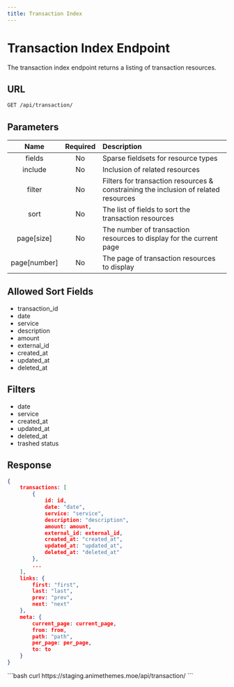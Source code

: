 ```yaml
---
title: Transaction Index
---
```


<Block>

# Transaction Index Endpoint

The transaction index endpoint returns a listing of transaction resources.

## URL

```sh
GET /api/transaction/
```

## Parameters

| Name         | Required | Description                                                                         |
| :----------: | :------: | :---------------------------------------------------------------------------------- |
| fields       | No       | Sparse fieldsets for resource types                                                 |
| include      | No       | Inclusion of related resources                                                      |
| filter       | No       | Filters for transaction resources & constraining the inclusion of related resources |
| sort         | No       | The list of fields to sort the transaction resources                                |
| page[size]   | No       | The number of transaction resources to display for the current page                 |
| page[number] | No       | The page of transaction resources to display                                        |

## Allowed Sort Fields

* transaction_id
* date
* service
* description
* amount
* external_id
* created_at
* updated_at
* deleted_at

## Filters

* date
* service
* created_at
* updated_at
* deleted_at
* trashed status

## Response

```json
{
    transactions: [
        {
            id: id,
            date: "date",
            service: "service",
            description: "description",
            amount: amount,
            external_id: external_id,
            created_at: "created_at",
            updated_at: "updated_at",
            deleted_at: "deleted_at"
        },
        ...
    ],
    links: {
        first: "first",
        last: "last",
        prev: "prev",
        next: "next"
    },
    meta: {
        current_page: current_page,
        from: from,
        path: "path",
        per_page: per_page,
        to: to
    }
}
```

<Example>

<CURL>
```bash
curl https://staging.animethemes.moe/api/transaction/
```
</CURL>

</Example>

</Block>